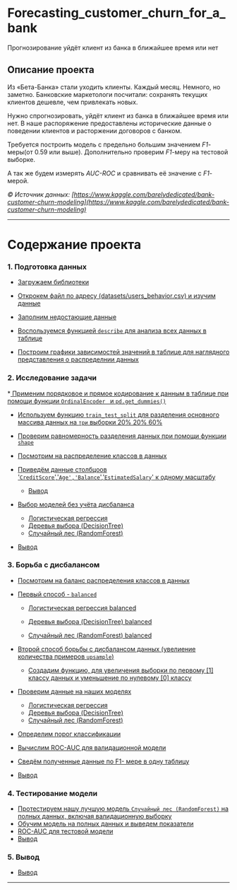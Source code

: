 # Forecasting_customer_churn_for_a_bank
Прогнозирование уйдёт клиент из банка в ближайшее время или нет
## Описание проекта
Из «Бета-Банка» стали уходить клиенты. Каждый месяц. Немного, но заметно. Банковские маркетологи посчитали: сохранять текущих клиентов дешевле, чем привлекать новых.

Нужно спрогнозировать, уйдёт клиент из банка в ближайшее время или нет. В наше распоряжение предоставлены исторические данные о поведении клиентов и расторжении договоров с банком. 

Требуется построить модель с предельно большим значением *F1*-меры(от 0.59 или выше). Дополнительно проверим *F1*-меру на тестовой выборке.

А так же будем измерять *AUC-ROC* и сравнивать её значение с *F1*-мерой.

   *© Источник данных: [https://www.kaggle.com/barelydedicated/bank-customer-churn-modeling](https://www.kaggle.com/barelydedicated/bank-customer-churn-modeling)* 

---
# Содержание проекта
<a id='start'></a>

### 1. Подготовка данных
   * <a href='#step_1'> Загружаем библиотеки </a>
   * <a href='#step_1.1'> Открокем файл по адресу (datasets/users_behavior.csv) и изучим данные</a>
   * <a href='#step_1.4'> Заполним недостающие данные </a>
   
   * <a href='#step_1.3'> Воспользуемся функцией `describe` для анализа всех данных в таблице</a>
   * <a href='#step_1.2'>Построим графики зависимостей значений в таблице для наглядного представления о распределнии данных</a>
   
### 2. Исследование задачи
   *<a href='#step_2'> Применим порядковое и прямое кодирование к данным в таблице при помощи функции `OrdinalEncoder ` и `pd.get_dummies()` </a>
   * <a href='#step_2.1.1'> Используем функцию `train_test_split` для разделения основного массива данных на `три` выборки 20% 20% 60% </a>
   * <a href='#step_2.1'> Проверим равномерность разделения данных при помощи функции `shape`</a>
   * <a href='#step_2.2'> Посмотрим на распределение классов в данных </a>

   * <a href='#step_2.3'> Приведём данные столбцоов '`CreditScore`','`Age','Balance`','`EstimatedSalary`' к одному масштабу</a>
       * <a href='#step_2.2.end'> Вывод</a>  
   * <a href='#step_2.4'> Выбор моделей без учёта дисбаланса</a>
       * <a href='#step_2.4'> Логистическая регрессия </a>
       * <a href='#step_2.5'> Деревья выбора (DecisionTree) </a>
       * <a href='#step_2.6'> Случайный лес (RandomForest) </a>              
   * <a href='#step_2.end'> Вывод </a>
   
### 3. Борьба с дисбалансом
   * <a href='#step_3'> Посмотрим на баланс распределения классов в данных</a>
   * <a href='#step_3.1'>Первый способ - `balanced`</a>
       * <a href='#step_3.1'>Логистическая регрессия balanced</a>
       * <a href='#step_3.1.1'>Деревья выбора (DecisionTree) balanced</a>
       
       * <a href='#step_3.2'> Случайный лес (RandomForest) balanced</a>
   * <a href='#step_3.3'> Второй способ борьбы с дисбалансом данных (увелиение количества примеров `upsample`)</a>
       * <a href='#step_3.3'> Создадим функцию, для увеличения выборки по первому [1] классу данных и уменьшение по нулевому [0] классу</a>
   * <a href='#step_3.4'> Проверим данные на наших моделях</a>
       * <a href='#step_3.4'> Логистическая регрессия </a>
       * <a href='#step_3.5'> Деревья выбора (DecisionTree)</a>
       * <a href='#step_3.6'> Случайный лес (RandomForest)</a>
   * <a href='#step_3.6.1'> Определим порог классификации</a>
   * <a href='#step_3.7'> Вычислим ROC-AUC для валидационной модели</a>
   * <a href='#step_3.8'> Сведём полученные данные по F1- мере в одну таблицу</a>

   * <a href='#step_3.end'> Вывод </a>
   
### 4. Тестирование модели
   * <a href='#step_4.1'> Протестируем нашу лучшую модель `Случайный лес (RandomForest)` на полных данных, включая валидационную выборку</a>
   * <a href='#step_4.2'> Обучим модель на полных данных и выведем показатели </a>
   * <a href='#step_4.3'> ROC-AUC для тестовой модели</a>
   * <a href='#step_4.end'> Вывод </a>

### 5. Вывод
   * <a href='#step_5.end'> Вывод </a>
   ---
